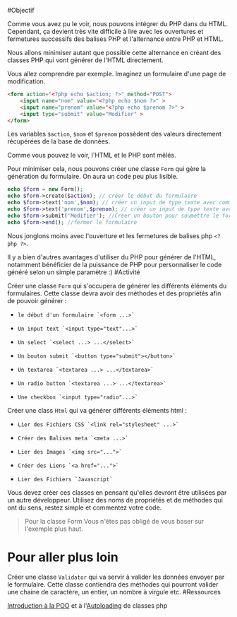 #Objectif

Comme vous avez pu le voir, nous pouvons intégrer du PHP dans du HTML. Cependant, ça devient très vite difficile à lire avec les ouvertures et fermetures successifs des balises PHP et l'alternance entre PHP et HTML.

Nous allons minimiser autant que possible cette alternance en créant des classes PHP qui vont générer de l'HTML directement.

Vous allez comprendre par exemple. Imaginez un formulaire d'une page de modification.
```html
<form action="<?php echo $action; ?>" method="POST">
    <input name="nom" value="<?php echo $nom ?>" >
    <input name="prenom" value="<?php echo $prenom ?>" >
    <input type="submit" value="Modifier" >
</form>
```
Les variables `$action`, `$nom` et `$prenom` possèdent des valeurs directement récupérées de la base de données.

Comme vous pouvez le voir, l'HTML et le PHP sont mêlés.

Pour minimiser cela, nous pouvons créer une classe `Form` qui gère la génération du formulaire. On aura un code peu plus lisible.
```php
echo $form = new Form();
echo $form->create($action); // créer le début du formulaire
echo $form->text('nom',$nom); // créer un input de type texte avec comme valeur par défaut $nom
echo $form->text('prenom',$prenom); // créer un input de type texte avec comme valeur par défaut $prenom
echo $form->submit('Modifier'); //Créer un bouton pour soumettre le formulaire se nommant Modifier
echo $form->end(); //fermer le formulaire
```
Nous jonglons moins avec l'ouverture et les fermetures de balises php `<?php ?>`.

Il y a bien d'autres avantages d'utiliser du PHP pour générer de l'HTML, notamment bénéficier de la puissance de PHP pour personnaliser le code généré selon un simple paramètre :)
#Activité

Créer une classe `Form` qui s'occupera de générer les différents éléments du formulaires. Cette classe devra avoir des méthodes et des propriétés afin de pouvoir générer :

*     le début d'un formulaire `<form ...>`
*     Un input text `<input type="text"...>`
*     Un select `<select ...> ...</select>`
*     Un bouton submit `<button type="submit"></button>`
*     Un textarea `<textarea ...> ...</textarea>`
*     Un radio button `<textarea ...> ...</textarea>`
*     Une checkbox `<input type="radio"...>`

Créer une class `Html` qui va générer différents éléments html :

*     Lier des Fichiers CSS `<link rel="stylesheet" ...>`
*     Créer des Balises meta `<meta ...>`
*     Lier des Images `<img src="...">`
*     Créer des Liens `<a href="...">`
*     Lier des Fichiers `Javascript`

Vous devez créer ces classes en pensant qu'elles devront être utilisées par un autre développeur. Utilisez des noms de propriétés et de méthodes qui ont du sens, restez simple et commentez votre code.

> Pour la classe Form Vous n'êtes pas obligé de vous baser sur l'exemple plus haut.

# Pour aller plus loin

Créer une classe `Validator` qui va servir à valider les données envoyer par le formulaire. Cette classe contiendra des méthodes qui pourront valider une chaine de caractère, un entier, un nombre à virgule etc.
#Ressources

[Introduction à la POO](https://openclassrooms.com/courses/programmez-en-oriente-objet-en-php/introduction-a-la-poo) et à l'[Autoloading](https://www.grafikart.fr/formations/programmation-objet-php/autoload) de classes php
